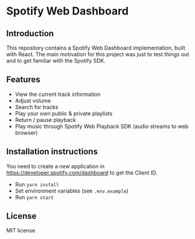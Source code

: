 # Spotify Web Dashboard

## Introduction

This repository contains a Spotify Web Dashboard implementation, built with React. The main motivation for this project was just to test things out and to get familiar with the Spotify SDK.

## Features

- View the current track information
- Adjust volume
- Search for tracks
- Play your own public & private playlists
- Return / pause playback
- Play music through Spotify Web Playback SDK (audio streams to web browser)

## Installation instructions

You need to create a new application in https://developer.spotify.com/dashboard to get the Client ID.

- Run `yarn install`
- Set environment variables (see `.env.example`)
- Run `yarn start`

## License

MIT license
